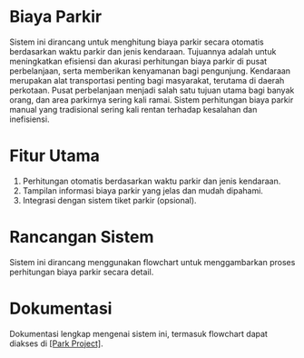 # Biaya Parkir
Sistem ini dirancang untuk menghitung biaya parkir secara otomatis berdasarkan waktu parkir dan jenis kendaraan. Tujuannya adalah untuk meningkatkan efisiensi dan akurasi perhitungan biaya parkir di pusat perbelanjaan, serta memberikan kenyamanan bagi pengunjung. Kendaraan merupakan alat transportasi penting bagi masyarakat, terutama di daerah perkotaan. Pusat perbelanjaan menjadi salah satu tujuan utama bagi banyak orang, dan area parkirnya sering kali ramai. Sistem perhitungan biaya parkir manual yang tradisional sering kali rentan terhadap kesalahan dan inefisiensi.

# Fitur Utama
1. Perhitungan otomatis berdasarkan waktu parkir dan jenis kendaraan.
2. Tampilan informasi biaya parkir yang jelas dan mudah dipahami.
3. Integrasi dengan sistem tiket parkir (opsional).

# Rancangan Sistem
Sistem ini dirancang menggunakan flowchart untuk menggambarkan proses perhitungan biaya parkir secara detail.

# Dokumentasi
Dokumentasi lengkap mengenai sistem ini, termasuk flowchart dapat diakses di [[Park Project]](https://github.com/rebeccaaolivia/BiayaParkir/tree/main/Park%20Project).

